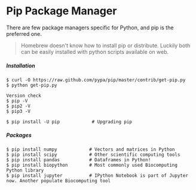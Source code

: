 # Pip Package Manager

There are few package managers specific for Python, and pip is the preferred one.

> Homebrew doesn't know how to install pip or distribute. Luckily both can be easily installed with python scripts available on web.

##### Installation

```
$ curl -O https://raw.github.com/pypa/pip/master/contrib/get-pip.py
$ python get-pip.py

Version check
$ pip -V
$ pip2 -V
$ pip3 -V

$ pip install -U pip            # Upgrading pip
```

##### Packages

```
$ pip install numpy            # Vectors and matrices in Python
$ pip install scipy            # Other scientific computing tools
$ pip install pandas           # Dataframes in Python!
$ pip install biopython        # Most commonly used Biocomputing Python library
$ pip install jupyter          # IPython Notebook is part of Jupyter now. Another populate Biocomputing tool
```

#### 



